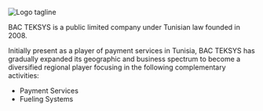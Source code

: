 ![Logo tagline](https://user-images.githubusercontent.com/304450/148412959-6b6bdb6e-d813-49ee-97c9-0333428f7477.png)

BAC TEKSYS is a public limited company under Tunisian law founded in 2008.

Initially present as a player of payment services in Tunisia, BAC TEKSYS has gradually expanded its geographic and business spectrum to become a diversified regional player focusing in the following complementary activities:

 * Payment Services
 * Fueling Systems
